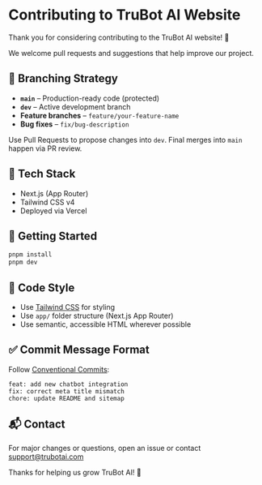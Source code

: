 # Contributing to TruBot AI Website

Thank you for considering contributing to the TruBot AI website! 🎉

We welcome pull requests and suggestions that help improve our project.

## 🔄 Branching Strategy

- **`main`** – Production-ready code (protected)
- **`dev`** – Active development branch
- **Feature branches** – `feature/your-feature-name`
- **Bug fixes** – `fix/bug-description`

Use Pull Requests to propose changes into `dev`. Final merges into `main` happen via PR review.

## 🧱 Tech Stack

- Next.js (App Router)
- Tailwind CSS v4
- Deployed via Vercel

## 🚀 Getting Started

```bash
pnpm install
pnpm dev
```

## 🧼 Code Style

- Use [Tailwind CSS](https://tailwindcss.com/) for styling
- Use `app/` folder structure (Next.js App Router)
- Use semantic, accessible HTML wherever possible

## ✅ Commit Message Format

Follow [Conventional Commits](https://www.conventionalcommits.org):

```
feat: add new chatbot integration
fix: correct meta title mismatch
chore: update README and sitemap
```

## 📬 Contact

For major changes or questions, open an issue or contact [support@trubotai.com](mailto:support@trubotai.com)

Thanks for helping us grow TruBot AI! 💙
